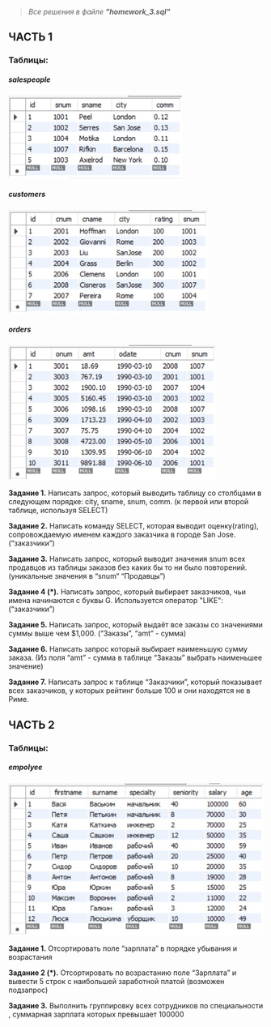 > *Все решения в файле* ***"homework_3.sql"***

**ЧАСТЬ 1**
-------
### Таблицы:
##### *salespeople*
![salespeople.jpg](/salespeople.jpg)
##### *customers*
![customers.jpg](/customers.jpg)
##### *orders*
![orders.jpg](/orders.jpg)

**Задание 1.** Написать запрос, который выводить таблицу со столбцами в следующем порядке: city, sname, 
snum, comm. (к первой или второй таблице, используя SELECT)

**Задание 2.** Написать команду SELECT, которая выводит оценку(rating), сопровождаемую именем 
каждого заказчика в городе San Jose. (“заказчики”)

**Задание 3.** Написать запрос, который выводит значения snum всех продавцов из таблицы заказов без 
каких бы то ни было повторений. (уникальные значения в “snum“ “Продавцы”)

**Задание 4 (*).** Написать запрос, который выбирает заказчиков, чьи имена начинаются с буквы G. 
Используется оператор "LIKE": (“заказчики”)

**Задание 5.** Написать запрос, который выдаёт все заказы со значениями суммы выше чем $1,000.
(“Заказы”, “amt” - сумма)

**Задание 6.** Написать запрос который выбирает наименьшую сумму заказа.
(Из поля “amt” - сумма в таблице “Заказы” выбрать наименьшее значение)

**Задание 7.** Написать запрос к таблице “Заказчики”, который показывает всех заказчиков, у которых 
рейтинг больше 100 и они находятся не в Риме.

**ЧАСТЬ 2**
-------
### Таблицы:
##### *empolyee*
![employee.jpg](/employee.jpg)

**Задание 1.** Отсортировать поле “зарплата” в порядке убывания и возрастания

**Задание 2 (*).** Отсортировать по возрастанию поле “Зарплата” и вывести 5 строк с 
наибольшей заработной платой (возможен подзапрос)

**Задание 3.** Выполнить группировку всех сотрудников по специальности , 
суммарная зарплата которых превышает 100000